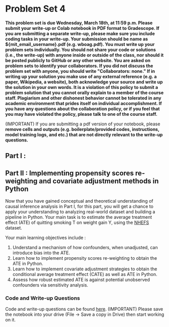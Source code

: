 # Problem Set 4

**This problem set is due Wednesday, March 18th, at 11:59 p.m. Please submit your write-up or Colab notebook in PDF format to Gradescope. If you are submitting a separate write-up, please make sure you include coding tasks in your write-up. Your submission should be name as ${mit_email_username}.pdf (e.g. wboag.pdf). You must write up your problem sets individually. You should not share your code or solutions (i.e., the write-up) with anyone inside or outside of the class, nor should it be posted publicly to GitHub or any other website. You are asked on problem sets to identify your collaborators. If you did not discuss the problem set with anyone, you should write "Collaborators: none." If in writing up your solution you make use of any external reference (e.g. a paper, Wikipedia, a website), both acknowledge your source and write up the solution in your own words. It is a violation of this policy to submit a problem solution that you cannot orally explain to a member of the course staff. Plagiarism and other dishonest behavior cannot be tolerated in any academic environment that prides itself on individual accomplishment. If you have any questions about the collaboration policy, or if you feel that you may have violated the policy, please talk to one of the course staff.**

(IMPORTANT) If you are submitting a pdf version of your notebook, please **remove cells and outputs (e.g. boilerplate/provided codes, instructions, model training logs, and etc.) that are not directly relevant to the write-up questions.**

## Part I :




## Part II : Implementing propensity scores re-weighting and covariate adjustment methods in Python

Now that you have gained conceptual and theoretical understanding of causal inference analysis in Part I, for this part, you will get a chance to apply your understanding to analyzing real-world dataset and building a pipeline in Python. Your main task is to estimate the average treatment effect (ATE) of quitting smoking T on weight gain Y, using the [NHEFS](https://wwwn.cdc.gov/nchs/nhanes/nhefs/default.aspx/) dataset. 

Your main learning objectives include :
1. Understand a mechanism of how confounders, when unadjusted, can introduce bias into the ATE. 
2. Learn how to implement propensity scores re-weighting to obtain the ATE in Python.
3. Learn how to implement covariate adjustment strategies to obtain the conditional average treatment effect (CATE) as well as ATE in Python.
4. Assess how robust estimated ATE is against potential unobserved confounders via sensitivity analysis. 

### Code and Write-up Questions
Code and write-up questions can be found [here](https://colab.research.google.com/drive/1StClzgknVBwCBp_kPue7W1Km4nwWs3uv?usp=sharing). (IMPORTANT) Please save the notebook into your drive (File -> Save a copy in Drive) then start working on it.
